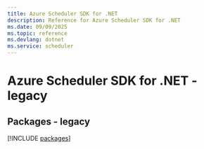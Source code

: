 ```yaml
---
title: Azure Scheduler SDK for .NET
description: Reference for Azure Scheduler SDK for .NET
ms.date: 09/09/2025
ms.topic: reference
ms.devlang: dotnet
ms.service: scheduler
---
```

# Azure Scheduler SDK for .NET - legacy
## Packages - legacy
[!INCLUDE [packages](scheduler-index.md)]